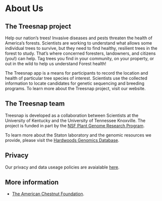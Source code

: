 # About Us

## The Treesnap project

Help our nation’s trees!  Invasive diseases and pests threaten the health of America’s forests.  Scientists are working to understand what allows some individual trees to survive, but they need to find healthy, resilient trees in the forest to study.  That’s where concerned foresters, landowners, and citizens (you!) can help.  Tag trees you find in your community, on your property, or out in the wild to help us understand Forest health!

The Treesnap app is a means for participants to record the location and health of particular tree species of interest.  Scientists use the collected information to locate candidates for genetic sequencing and breeding programs.   To learn more about the Treesnap project, visit our website.

## The Treesnap team

Treesnap is developed as a collaboration between Scientists at the University of Kentucky and the University of Tennessee Knoxville.  The project is funded in part by the [NSF Plant Genome Research Program](https://nsf.gov/funding/pgm_summ.jsp?pims_id=5338).

To learn more about the Staton laboratory and the genomic resources we provide, please visit the [Hardwoods Genomics Database](http://www.hardwoodgenomics.org/).

## Privacy

Our privacy and data useage policies are avaialable [here](/privacy).

## More information

* [The American Chestnut Foundation](https://www.acf.org/).